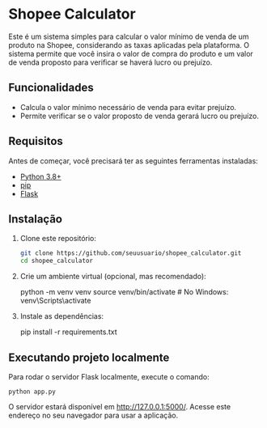 # Shopee Calculator

Este é um sistema simples para calcular o valor mínimo de venda de um produto na Shopee, considerando as taxas aplicadas pela plataforma. O sistema permite que você insira o valor de compra do produto e um valor de venda proposto para verificar se haverá lucro ou prejuízo.

## Funcionalidades

- Calcula o valor mínimo necessário de venda para evitar prejuízo.
- Permite verificar se o valor proposto de venda gerará lucro ou prejuízo.

## Requisitos

Antes de começar, você precisará ter as seguintes ferramentas instaladas:

- [Python 3.8+](https://www.python.org/downloads/)
- [pip](https://pip.pypa.io/en/stable/installation/)
- [Flask](https://flask.palletsprojects.com/)

## Instalação

1. Clone este repositório:

   ```bash
   git clone https://github.com/seuusuario/shopee_calculator.git
   cd shopee_calculator

2. Crie um ambiente virtual (opcional, mas recomendado):

   python -m venv venv
   source venv/bin/activate  # No Windows: venv\Scripts\activate

3. Instale as dependências:

    pip install -r requirements.txt

## Executando projeto localmente

Para rodar o servidor Flask localmente, execute o comando:

    python app.py

O servidor estará disponível em http://127.0.0.1:5000/. Acesse este endereço no seu navegador para usar a aplicação.

